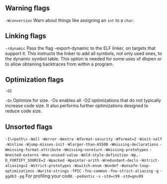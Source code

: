 ## Warning flags

`-Wconversion` Warn about things like assigning an `int` to a `char`.

## Linking flags

`-rdynamic` Pass the flag -export-dynamic to the ELF linker, on targets that support it. This instructs the linker to add all symbols, not only used ones, to the dynamic symbol table. This option is needed for some uses of dlopen or to allow obtaining backtraces from within a program. 

## Optimization flags

`-O2`

`-Os` Optimize for size. -Os enables all -O2 optimizations that do not typically increase code size. It also performs further optimizations designed to reduce code size.

## Unsorted flags

`-I\<path\>`
`-Wall`
`-Werror` 
`-Wextra`
`-Wformat-security`
`-Wformat=2`
`-Winit-self`
`-Winline`
`-Wjump-misses-init`
`-Wlarger-than-65500`
`-Wmissing-declarations`
`-Wmissing-format-attribute`
`-Wmissing-noreturn`
`-Wmissing-prototypes`
`-Wnested-externs`
`-Wno-unused-value` 
`-Wold-style-definition`
`-Wp,-D_FORTIFY_SOURCE=2`
`-Wpacked`
`-Wpointer-arith`
`-Wredundant-decls`
`-Wstrict-aliasing=2`
`-Wstrict-prototypes`
`-Wswitch-enum`
`-Wundef`
`-Wunsafe-loop-optimizations`
`-Wwrite-strings`
`-fPIC`
`-fno-common`
`-fno-strict-aliasing`
`-g`
`-ggdb3`
`-pg` For profiling your code.
`-pedantic`
`-s`
`-std=c99`
`-std=gnu99`
